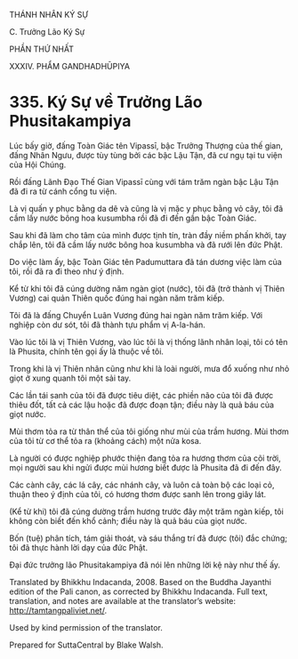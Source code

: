 THÁNH NHÂN KÝ SỰ

C. Trưởng Lão Ký Sự

PHẦN THỨ NHẤT

XXXIV. PHẨM GANDHADHŪPIYA

# 335\. Ký Sự về Trưởng Lão Phusitakampiya

Lúc bấy giờ, đấng Toàn Giác tên Vipassī, bậc Trưởng Thượng của thế gian, đấng Nhân Ngưu, được tùy tùng bởi các bậc Lậu Tận, đã cư ngụ tại tu viện của Hội Chúng.

Rồi đấng Lãnh Đạo Thế Gian Vipassī cùng với tám trăm ngàn bậc Lậu Tận đã đi ra từ cánh cổng tu viện.

Là vị quấn y phục bằng da dê và cũng là vị mặc y phục bằng vỏ cây, tôi đã cầm lấy nước bông hoa kusumbha rồi đã đi đến gần bậc Toàn Giác.

Sau khi đã làm cho tâm của mình được tịnh tín, tràn đầy niềm phấn khởi, tay chắp lên, tôi đã cầm lấy nước bông hoa kusumbha và đã rưới lên đức Phật.

Do việc làm ấy, bậc Toàn Giác tên Padumuttara đã tán dương việc làm của tôi, rồi đã ra đi theo như ý định.

Kể từ khi tôi đã cúng dường năm ngàn giọt (nước), tôi đã (trở thành vị Thiên Vương) cai quản Thiên quốc đúng hai ngàn năm trăm kiếp.

Tôi đã là đấng Chuyển Luân Vương đúng hai ngàn năm trăm kiếp. Với nghiệp còn dư sót, tôi đã thành tựu phẩm vị A-la-hán.

Vào lúc tôi là vị Thiên Vương, vào lúc tôi là vị thống lãnh nhân loại, tôi có tên là Phusita, chính tên gọi ấy là thuộc về tôi.

Trong khi là vị Thiên nhân cũng như khi là loài người, mưa đổ xuống như nhỏ giọt ở xung quanh tôi một sải tay.

Các lần tái sanh của tôi đã được tiêu diệt, các phiền não của tôi đã được thiêu đốt, tất cả các lậu hoặc đã được đoạn tận; điều này là quả báu của giọt nước.

Mùi thơm tỏa ra từ thân thể của tôi giống như mùi của trầm hương. Mùi thơm của tôi từ cơ thể tỏa ra (khoảng cách) một nửa kosa.

Là người có được nghiệp phước thiện đang tỏa ra hương thơm của cõi trời, mọi người sau khi ngửi được mùi hương biết được là Phusita đã đi đến đây.

Các cành cây, các lá cây, các nhánh cây, và luôn cả toàn bộ các loại cỏ, thuận theo ý định của tôi, có hương thơm được sanh lên trong giây lát.

(Kể từ khi) tôi đã cúng dường trầm hương trước đây một trăm ngàn kiếp, tôi không còn biết đến khổ cảnh; điều này là quả báu của giọt nước.

Bốn (tuệ) phân tích, tám giải thoát, và sáu thắng trí đã được (tôi) đắc chứng; tôi đã thực hành lời dạy của đức Phật.

Đại đức trưởng lão Phusitakampiya đã nói lên những lời kệ này như thế ấy.

Translated by Bhikkhu Indacanda, 2008. Based on the Buddha Jayanthi edition of the Pali canon, as corrected by Bhikkhu Indacanda. Full text, translation, and notes are available at the translator’s website: http://tamtangpaliviet.net/.

Used by kind permission of the translator.

Prepared for SuttaCentral by Blake Walsh.